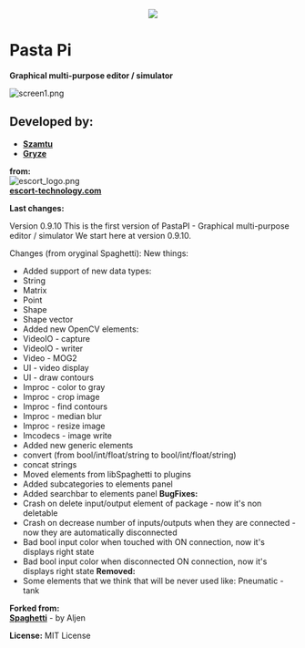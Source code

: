 <p align="center">
  <img src="docs/pastapi_logo.png"/>
</p>

# Pasta Pi  
**Graphical multi-purpose editor / simulator**

![screen1.png](docs/screen1.png)

## Developed by:  
*  **[Szamtu](https://github.com/Szamtu)**
*  **[Gryze](https://github.com/Gryze)**

**from:**  
![escort_logo.png](docs/escort_logo.png)  
**[escort-technology.com](https://escort-technology.com/)**


**Last changes:**

Version 0.9.10
This is the first version of PastaPI - Graphical multi-purpose editor / simulator
We start here at version 0.9.10.

Changes (from oryginal Spaghetti):
New things:
*   Added support of new data types:
  *  String
  *  Matrix
  *  Point
  *  Shape
  *  Shape vector
*  Added new OpenCV elements:
  *  VideoIO - capture
  *  VideoIO - writer
  *  Video - MOG2
  *  UI - video display
  *  UI - draw contours
  *  Improc - color to gray
  *  Improc - crop image
  *  Improc - find contours
  *  Improc - median blur
  *  Improc - resize image
  *  Imcodecs - image write
*  Added new generic elements 
  *  convert (from bool/int/float/string to bool/int/float/string)
  *  concat strings
*  Moved elements from libSpaghetti to plugins
*  Added subcategories to elements panel
*  Added searchbar to elements panel
**BugFixes:**
*  Crash on delete input/output element of package - now it's non deletable
*  Crash on decrease number of inputs/outputs when they are connected - now they are automatically disconnected
*  Bad bool input color when touched with ON connection, now it's displays right state
*  Bad bool input color when disconnected ON connection,  now it's displays right state
**Removed:**
*  Some elements that we think that will be never used like: Pneumatic - tank

**Forked from:**  
**[Spaghetti](https://github.com/aljen/spaghetti)** - by Aljen

**License:**
MIT License
